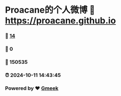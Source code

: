 # Proacane的个人微博 :link: https://proacane.github.io 
### :page_facing_up: [14](https://proacane.github.io/tag.html) 
### :speech_balloon: 0 
### :hibiscus: 150535 
### :alarm_clock: 2024-10-11 14:43:45 
### Powered by :heart: [Gmeek](https://github.com/Meekdai/Gmeek)
